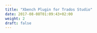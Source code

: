 ```yaml
---
title: "Xbench Plugin for Trados Studio"
date: 2017-08-08T01:09:43+02:00
weight: 2
draft: false
---
```


